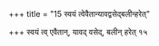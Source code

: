 +++
title = "15 स्वयं त्वेवैतान्यावद्वसेद्बलीन्हरेत्"

+++
स्वयं त्व् एवैतान्, यावद् वसेद्, बलीन् हरेत् १५
